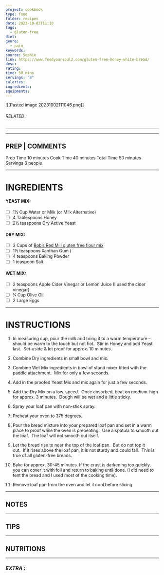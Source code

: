 ```yaml
---
project: cookbook
type: food
folder: recipes
date: 2023-10-02T11:10
tags:
  - gluten-free
diet: 
genre:
  - pain
keywords: 
source: Sophie
link: https://www.feedyoursoul2.com/gluten-free-honey-white-bread/
desc: 
rating: 
time: 50 mins
servings: "8"
calories: 
ingredients: 
equipments:
---
```


![[Pasted image 20231002111046.png]]
###### *RELATED* : 
---


---
## PREP | COMMENTS

Prep Time 10 minutes
Cook Time 40 minutes
Total Time 50 minutes
Servings 8 people

---
# INGREDIENTS

#### YEAST MIX:

- [ ] 1½ Cup Water or Milk (or Milk Alternative)
- [ ] 4 Tablespoons Honey
- [ ] 2½ teaspoons Dry Active Yeast
    
#### DRY MIX:

- [ ]  3 Cups of [Bob’s Red Mill gluten free flour mix](http://www.bobsredmill.com/gluten-free-all-purpose-baking-flour.html)
- [ ] 1½ teaspoons Xanthan Gum (
- [ ] 4 teaspoons Baking Powder
- [ ] 1 teaspoon Salt
    
#### WET MIX:

- [ ] 2 teaspoons Apple Cider Vinegar or Lemon Juice (I used the cider vinegar)
- [ ] ¼ Cup Olive Oil
- [ ] 2 Large Eggs

---
# INSTRUCTIONS

1. In measuring cup, pour the milk and bring it to a warm temperature – should be warm to the touch but not hot.  Stir in Honey and add Yeast last.  Set-aside & let proof for approx. 10 minutes.
    
2. Combine Dry ingredients in small bowl and mix.
    
3. Combine Wet Mix ingredients in bowl of stand mixer fitted with the paddle attachment.  Mix for only a few seconds.
    
4. Add in the proofed Yeast Mix and mix again for just a few seconds.
    
5. Add the Dry Mix on a low-speed.  Once absorbed, beat on medium-high for approx. 3 minutes.  Dough will be wet and a little sticky.
    
6. Spray your loaf pan with non-stick spray.
    
7. Preheat your oven to 375 degrees.
    
8. Pour the bread mixture into your prepared loaf pan and set in a warm place to proof while the oven is preheating.  Use a spatula to smooth out the loaf.  The loaf will not smooth out itself.
    
9. Let the bread rise to near the top of the loaf pan.  But do not top it out.  If it rises above the loaf pan, it is not sturdy and could fall.  This is true of all gluten-free breads.
    
10. Bake for approx. 30-45 minutes. If the crust is darkening too quickly, you can cover it with foil and return to baking until done. (I did need to tent the bread and I used most of the cooking time).
    
11. Remove loaf pan from the oven and let it cool before slicing

---
## NOTES



---
## TIPS



---
## NUTRITIONS



---
### *EXTRA* :



